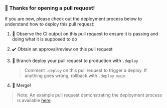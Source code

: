 ### 👋 Thanks for opening a pull request!

If you are new, please check out the deployment process below to understand how to deploy this pull request:

1. 👀 Observe the CI output on this pull request to ensure it is passing and doing what it is supposed to do
2. ✔️ Obtain an approval/review on this pull request
3. 🚀 Branch deploy your pull request to production with `.deploy`

    > Comment `.deploy` on this pull request to trigger a deploy. If anything goes wrong, rollback with `.deploy main`

4. 🎉 Merge!

> Note: An example pull request demonstrating the deployment process is available [here](https://github.com/the-hideout/stash/pull/31)
